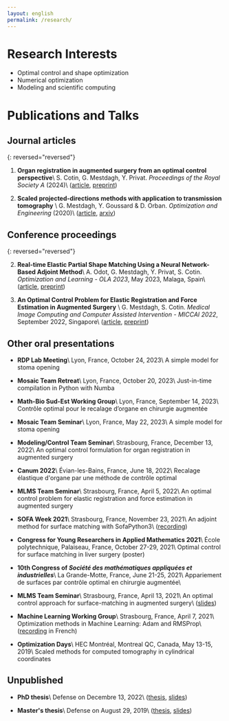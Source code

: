 ```yaml
---
layout: english
permalink: /research/
---
```


# Research Interests

  - Optimal control and shape optimization
  - Numerical optimization
  - Modeling and scientific computing

# Publications and Talks

## Journal articles

{: reversed="reversed"}

1.  **Organ registration in augmented surgery from an optimal control perspective**\\
    S. Cotin, G. Mestdagh, Y. Privat.
    *Proceedings of the Royal Society A* (2024)\\
    ([article](https://dx.doi.org/10.1098/rspa.2023.0197),
     [preprint](https://hal.science/hal-04043695v2))

1.  **Scaled projected-directions methods with application to transmission tomography** \\
    G. Mestdagh, Y. Goussard & D. Orban.
    *Optimization and Engineering* (2020)\\
    ([article](https://link.springer.com/article/10.1007/s11081-020-09484-0),
     [arxiv](https://arxiv.org/abs/2001.06474))

## Conference proceedings

{: reversed="reversed"}

2.  **Real-time Elastic Partial Shape Matching Using a Neural Network-Based Adjoint Method**\\
    A. Odot, G. Mestdagh, Y. Privat, S. Cotin.
    *Optimization and Learning - OLA 2023*, May 2023, Malaga, Spain\\
    ([article](https://link.springer.com/chapter/10.1007/978-3-031-34020-8_10),
     [preprint](https://hal.inria.fr/hal-04019777v1))

1.  **An Optimal Control Problem for Elastic Registration and Force Estimation in Augmented Surgery** \\
    G. Mestdagh, S. Cotin.
    *Medical Image Computing and Computer Assisted Intervention - MICCAI 2022*, September 2022, Singapore\\
    ([article](https://link.springer.com/chapter/10.1007/978-3-031-16449-1_8),
     [preprint](https://hal.inria.fr/hal-03691913))



## Other oral presentations

- **RDP Lab Meeting**\\
  Lyon, France, October 24, 2023\\
  A simple model for stoma opening

- **Mosaic Team Retreat**\\
  Lyon, France, October 20, 2023\\
  Just-in-time compilation in Python with Numba

- **Math-Bio Sud-Est Working Group**\\
  Lyon, France, September 14, 2023\\
  Contrôle optimal pour le recalage d’organe en chirurgie augmentée

- **Mosaic Team Seminar**\\
  Lyon, France, May 22, 2023\\
  A simple model for stoma opening

- **Modeling/Control Team Seminar**\\
  Strasbourg, France, December 13, 2022\\
  An optimal control formulation for organ registration in augmented surgery

- **Canum 2022**\\
  Évian-les-Bains, France, June 18, 2022\\
  Recalage élastique d'organe par une méthode de contrôle optimal

- **MLMS Team Seminar**\\
  Strasbourg, France, April 5, 2022\\
  An optimal control problem for elastic registration and force estimation in augmented surgery

- **SOFA Week 2021**\\
  Strasbourg, France, November 23, 2021\\
  An adjoint method for surface matching with SofaPython3\\
  ([recording](https://youtu.be/xxoUlOtAkWk?t=9946))

- **Congress for Young Researchers in Applied Mathematics 2021**\\
  École polytechnique, Palaiseau, France, October 27-29, 2021\\
  Optimal control for surface matching in liver surgery (poster)

- **10th Congress of *Société des mathématiques appliquées et industrielles***\\
  La Grande-Motte, France, June 21-25, 2021\\
  Appariement de surfaces par contrôle optimal en chirurgie augmentée\\

- **MLMS Team Seminar**\\
  Strasbourg, France, April 13, 2021\\
  An optimal control approach for surface-matching in augmented surgery\\
  ([slides](https://mlms.icube.unistra.fr/img_auth_namespace.php/a/af/The-talk-guillaume-Mestdagh-mlms2_compressed.pdf))

- **Machine Learning Working Group**\\
  Strasbourg, France, April 7, 2021\\
  Optimization methods in Machine Learning: Adam and RMSProp\\
  ([recording](https://bbb-prod-rp.unistra.fr/playback/presentation/2.0/playback.html?meetingId=a6dd80e61735653621a7b48c5e02dca53076c372-1617797090086&t=29m05s) in French)

- **Optimization Days**\\
  HEC Montréal, Montreal QC, Canada, May 13-15, 2019\\
  Scaled methods for computed tomography in cylindrical coordinates

## Unpublished

- **PhD thesis**\\
  Defense on Decembre 13, 2022\\
  ([thesis](https://hal.inria.fr/tel-03865304v2),
  [slides](/assets/these-soutenance.pdf))

- **Master's thesis**\\
  Defense on August 29, 2019\\
  ([thesis](https://publications.polymtl.ca/4050),
  [slides](/assets/master-soutenance.pdf))



